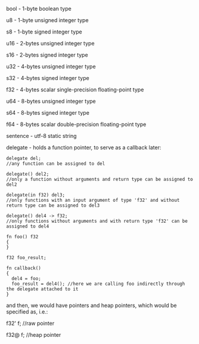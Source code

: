 

bool - 1-byte boolean type

u8 - 1-byte unsigned integer type

s8 - 1-byte signed integer type

u16 - 2-bytes unsigned integer type

s16 - 2-bytes signed integer type

u32 - 4-bytes unsigned integer type

s32 - 4-bytes signed integer type

f32 - 4-bytes scalar single-precision floating-point type

u64 - 8-bytes unsigned integer type

s64 - 8-bytes signed integer type

f64 - 8-bytes scalar double-precision floating-point type

sentence - utf-8 static string

delegate - holds a function pointer, to serve as a callback later:

```
delegate del;
//any function can be assigned to del

delegate() del2;
//only a function without arguments and return type can be assigned to del2

delegate(in f32) del3;
//only functions with an input argument of type 'f32' and without return type can be assigned to del3

delegate() del4 -> f32;
//only functions without arguments and with return type 'f32' can be assigned to del4

fn foo() f32
{
}

f32 foo_result;

fn callback()
{
  del4 = foo;
  foo_result = del4(); //here we are calling foo indirectly through the delegate attached to it
}
```

and then, we would have pointers and heap pointers, which would be specified as, i.e.:

f32' f; //raw pointer

f32@ f; //heap pointer
